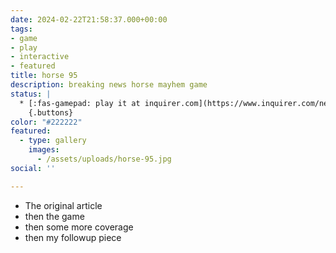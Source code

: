 ```yaml
---
date: 2024-02-22T21:58:37.000+00:00
tags:
- game
- play
- interactive
- featured
title: horse 95
description: breaking news horse mayhem game
status: |
  * [:fas-gamepad: play it at inquirer.com](https://www.inquirer.com/news/philadelphia/inq2/horse-i-95-highway-game-20240222.html)
    {.buttons}
color: "#222222"
featured:
  - type: gallery
    images:
      - /assets/uploads/horse-95.jpg
social: ''

---
```


* The original article
* then the game
* then some more coverage
* then my followup piece

